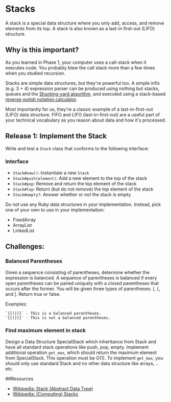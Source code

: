 # Stacks

A stack is a special data structure where you only add, access, and remove elements from its top.  A stack is also known as a last-in first-out (LIFO) structure.

## Why is this important?

As you learned in Phase 1, your computer uses a call-stack when it executes code. You probably blew the call stack more than a few times when you studied recursion.

Stacks are simple data structures, but they're powerful too. A simple infix (e.g. 3 + 4) expression parser can be produced using nothing but stacks, queues and the [Shunting-yard algorithm](http://en.wikipedia.org/wiki/Shunting-yard_algorithm), and executed using a stack-based [reverse-polish notation calculator](http://en.wikipedia.org/wiki/Reverse_Polish_notation).

Most importantly for us, they're a classic example of a last-in-first-out (LIFO) data structure. FIFO and LIFO (last-in-first-out) are a useful part of your technical vocabulary as you reason about data and how it's processed.

## Release 1: Implement the Stack

Write and test a `Stack` class that conforms to the following interface:

### Interface
- `Stack#new()`: Instantiate a new `Stack`
- `Stack#push(element)`: Add a new element to the top of the stack
- `Stack#pop`: Remove and return the top element of the stack
- `Stack#top`: Return (but do not remove) the top element of the stack
- `Stack#empty?`: Answer whether or not the stack is empty

Do not use any Ruby data structures in your implementation. Instead, pick one of your own to use in your implementation:

 * FixedArray
 * ArrayList
 * LinkedList
 

## Challenges:
### Balanced Parentheses
Given a sequence consisting of parentheses, determine whether the expression is balanced. A sequence of parentheses is balanced if every open parentheses can be paired uniquely with a closed parentheses that occurs after the former. You will be given three types of parentheses: (, {, and [. Return true or false.
  
  Examples:
  
    `{[()]}` - This is a balanced parentheses.
    `{[(])}` - This is not a balanced parentheses.

### Find maximum element in stack

Design a Data Structure SpecialStack which inheritance from Stack and have all standard stack operations like push, pop, empty. Implement additional operation `get_max`, which should return the maximum element from SpecialStack. This operation must be O(1). To implement `get_max`, you should only use standard Stack and no other data structure like arrays, .. etc.  


##Resources

* [Wikipedia: Stack (Abstract Data Type)](http://en.wikipedia.org/wiki/Stack_%28abstract_data_type%29)
* [Wikipedia: (Computing) Stacks](http://en.wikipedia.org/wiki/Stack#Computers)
